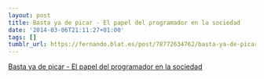 ```yaml
---
layout: post
title: Basta ya de picar - El papel del programador en la sociedad
date: '2014-03-06T21:11:27+01:00'
tags: []
tumblr_url: https://fernando.blat.es/post/78772634762/basta-ya-de-picar-el-papel-del-programador-en-la
---
```

[Basta ya de picar - El papel del programador en la sociedad](http://www.bastayadepicar.com/episodio/017)  
